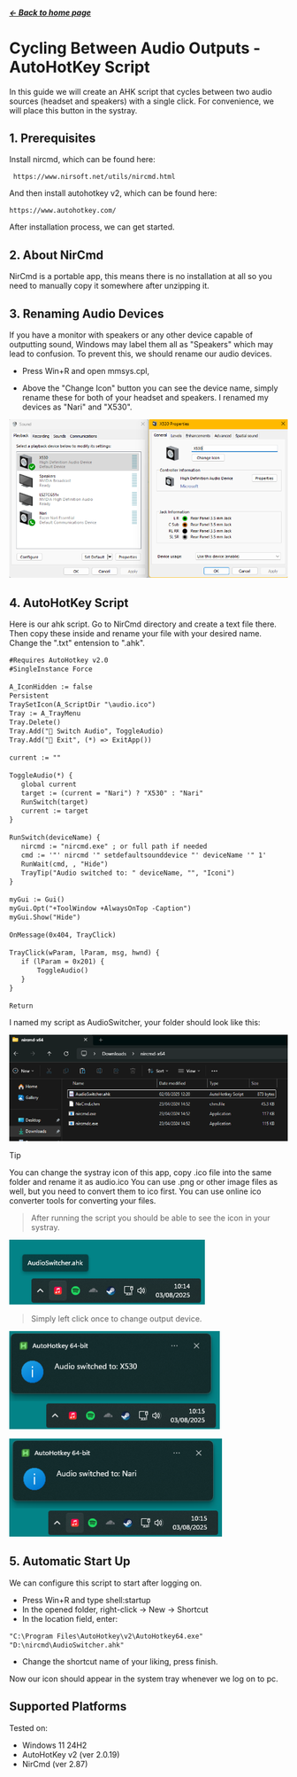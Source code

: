  ##### <a href="/README.md">← Back to home page</a>

 # Cycling Between Audio Outputs - AutoHotKey Script

 In this guide we will create an AHK script that cycles between two audio sources (headset and speakers) with a single click. For convenience, we will place this button in the systray.

 ## 1. Prerequisites

 Install nircmd, which can be found here:
```
 https://www.nirsoft.net/utils/nircmd.html
 ```

 And then install autohotkey v2, which can be found here:
 ```
 https://www.autohotkey.com/
  ```

After installation process, we can get started.

## 2. About NirCmd

NirCmd is a portable app, this means there is no installation at all so you need to manually copy it somewhere after unzipping it.


## 3. Renaming Audio Devices

If you have a monitor with speakers or any other device capable of outputting sound, Windows may label them all as "Speakers" which may lead to confusion. To prevent this, we should rename our audio devices.

- Press Win+R and open mmsys.cpl,

- Above the "Change Icon" button you can see the device name, simply rename these for both of your headset and speakers. I renamed my devices as "Nari" and "X530".

![pic2](/docs/guides/img%20sources/img02.png)

## 4. AutoHotKey Script

Here is our ahk script. Go to NirCmd directory and create a text file there. Then copy these inside and rename your file with your desired name. Change the ".txt" entension to ".ahk".
 ```
#Requires AutoHotkey v2.0
#SingleInstance Force

A_IconHidden := false
Persistent
TraySetIcon(A_ScriptDir "\audio.ico")
Tray := A_TrayMenu
Tray.Delete()
Tray.Add("🔄 Switch Audio", ToggleAudio)
Tray.Add("🚪 Exit", (*) => ExitApp())

current := ""

ToggleAudio(*) {
    global current
    target := (current = "Nari") ? "X530" : "Nari"
    RunSwitch(target)
    current := target
}

RunSwitch(deviceName) {
    nircmd := "nircmd.exe" ; or full path if needed
    cmd := '"' nircmd '" setdefaultsounddevice "' deviceName '" 1'
    RunWait(cmd, , "Hide")
    TrayTip("Audio switched to: " deviceName, "", "Iconi")
}

myGui := Gui()
myGui.Opt("+ToolWindow +AlwaysOnTop -Caption")
myGui.Show("Hide")

OnMessage(0x404, TrayClick)

TrayClick(wParam, lParam, msg, hwnd) {
    if (lParam = 0x201) {
        ToggleAudio()
    }
}

Return
 ```






I named my script as AudioSwitcher, your folder should look like this:

![pic1](/docs/guides/img%20sources/img01.png)




> [!TIP]
> You can change the systray icon of this app, copy .ico file into the same folder and rename it as audio.ico
 You can use .png or other image files as well, but you need to convert them to ico first. You can use online ico converter tools for converting your files.


 > After running the script you should be able to see the icon in your systray. 

 ![pic5](/docs/guides/img%20sources/img05.PNG)

> Simply left click once to change output device.


 ![pic4](/docs/guides/img%20sources/img04.PNG)

 ![pic3](/docs/guides/img%20sources/img03.PNG)

## 5. Automatic Start Up

We can configure this script to start after logging on.

- Press Win+R and type shell:startup
- In the opened folder, right-click → New → Shortcut
- In the location field, enter:
 ```
"C:\Program Files\AutoHotkey\v2\AutoHotkey64.exe" "D:\nircmd\AudioSwitcher.ahk"
 ```
 - Change the shortcut name of your liking, press finish.

 Now our icon should appear in the system tray whenever we log on to pc.

 ## Supported Platforms
 Tested on:
 - Windows 11 24H2
 - AutoHotKey v2 (ver 2.0.19)
 - NirCmd  (ver 2.87)